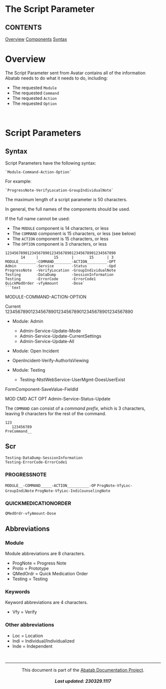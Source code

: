 # The Script Parameter

## CONTENTS
[Overview](#overview)
[Components](components)
[Syntax](#syntax)

# Overview
The Script Parameter sent from Avatar contains all of the information Abatab needs to do what it needs to do, including:

* The requested `Module`  
* The requested `Command`
* The requested `Action`
* The requested `Option`
<br>

# Script Parameters

## Syntax

Script Parameters have the following syntax:

    `Module-Command-Action-Option`

For example:

    `ProgressNote-VerifyLocation-GroupIndividualNote`

The maximum length of a script parameter is 50 characters.

In general, the full names of the components should be used.

If the full name cannot be used:

* The `MODULE` component is 14 characters, or less
* The `COMMAND` component is 15 characters, or less (see below)
* The `ACTION` component is 15 characters, or less
* The `OPTION` component is 3 characters, or less

```text
12345678901234567890123456789012345678901234567890
       14     |       15      |       15      | 3
MODULE________-COMMAND________-ACTION_________-OPT
Admin         -Service        -Status         -Upd
ProgressNote  -VerifyLocation -GroupIndividualNote
Testing       -DataDump       -SessionInformation
Testing       -ErrorCode      -ErrorCode1
QuickMedOrder -vfyAmount      -Dose`
```text
```

MODULE-COMMAND-ACTION-OPTION

Current  
12345678901234567890123456789012345678901234567890

- Module: Admin
  - Admin-Service-Update-Mode
  - Admin-Service-Update-CurrentSettings
  - Admin-Service-Update-All

- Module: Open Incident
- OpenIncident-Verify-AuthorIsViewing

- Module: Testing
  - Testing-NtstWebService-UserMgmt-DoesUserExist


FormComponent-SaveValue-FieldId

MOD   CMD     ACT    OPT
Admin-Service-Status-Update

The `COMMAND` can consist of a *command prefix*, which is 3 characters, leaving 9 characters for the rest of the command.

```
123
   123456789
PreCommand__
```


## Scr

`Testing-DataDump-SessionInformation`  
`Testing-ErrorCode-ErrorCode1`  

### PROGRESSNOTE
`MODULE__-COMMAND_____-ACTION__________-OP`
`ProgNote-VfyLoc-GroupIndiNote`
`ProgNote-VfyLoc-IndiCounselingNote`  

### QUICKMEDICATIONORDER
`QMedOrdr-vfyAmount-Dose`


## Abbreviations

### Module

Module abbreviations are 8 characters.

* ProgNote = Progress Note
* Proto    = Prototype
* QMedOrdr = Quick Medication Order
* Testing  = Testing

### Keywords

Keyword abbreviations are 4 characters.

* Vfy  = Verify  

### Other abbreviations

* Loc  = Location
* Indi = Individual/Individualized
* Inde = Independent

<br>

***

<div align="center">

  This document is part of the [Abatab Documentation Project](../Abatab%20Documentation%20Project.md).

  <h5>
    Last updated: 230329.1117
  </h5>

</div>
